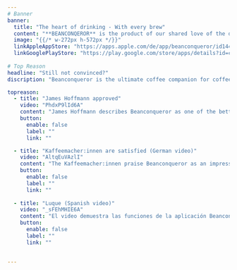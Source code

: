 ```yaml
---
# Banner
banner:
  title: "The heart of drinking - With every brew"
  content: "**BEANCONQEROR** is the product of our shared love of the drink in our cups and in our hearts. Whether you’re just starting out, or are an experienced barista, Beanconqueror will help you get the most out of your coffee."
  image: "{{/* w-272px h-572px */}}"
  linkAppleAppStore: "https://apps.apple.com/de/app/beanconqueror/id1445297158"
  linkGooglePlayStore: "https://play.google.com/store/apps/details?id=com.beanconqueror.app"
  
# Top Reason
headline: "Still not convinced?"
discription: "Beanconqueror is the ultimate coffee companion for coffee enthusiasts. Here are some of the top reasons to choose Beanconqueror:"

topreason:
  - title: "James Hoffmann approved"
    video: "PhdxP9lId6A"
    content: "James Hoffmann describes Beanconqueror as one of the better Android apps for tracking and optimizing coffee brews. He highlights that the app is well designed and offers similar features to other leading apps."
    button:
      enable: false
      label: ""
      link: ""

  - title: "Kaffeemacher:innen are satisfied (German video)"
    video: "AltqEuVAzlI"
    content: "The Kaffeemacher:innen praise Beanconqueror as an impressive, versatile, and free app that allows users to save and adjust all relevant parameters for coffee preparation. They highlight its open-source nature, data privacy features, and the ability to customize the app while connecting it to various devices like scales or temperature sensors"
    button:
      enable: false
      label: ""
      link: ""
      
  - title: "Luque (Spanish video)"
    video: "_sFEhMHIE6A"
    content: "El video demuestra las funciones de la aplicación Beanconqueror, mostrando varias pantallas de la app y explicando cómo configurar y rastrear las preparaciones de café. Se muestra la versatilidad de la aplicación para el seguimiento y la optimización de la preparación del café, incluyendo la capacidad de ajustar y monitorear diversos parámetros."
    button:
      enable: false
      label: ""
      link: ""

  
---
```

